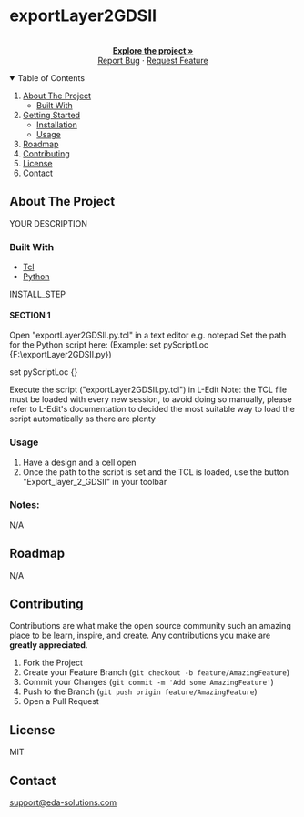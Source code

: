 # exportLayer2GDSII

<!-- PROJECT LOGO -->
<p align="center">
  <br />
  <a href="https://github.com/EDA-Solutions-Limited/<Your_project_name>"><strong>Explore the project »</strong></a>
  <br />
  <a href="https://github.com/EDA-Solutions-Limited/<Your_project_name>/issues">Report Bug</a>
  ·
  <a href="https://github.com/EDA-Solutions-Limited/<Your_project_name>/issues">Request Feature</a>
</p>

<!-- TABLE OF CONTENTS -->
<details open="open">
  <summary>Table of Contents</summary>
  <ol>
    <li>
      <a href="#about-the-project">About The Project</a>
      <ul>
        <li><a href="#built-with">Built With</a></li>
      </ul>
    </li>
    <li>
      <a href="#getting-started">Getting Started</a>
      <ul>
        <li><a href="#installation">Installation</a></li>
        <li><a href="#usage">Usage</a></li>
      </ul>
    </li>
    <li><a href="#roadmap">Roadmap</a></li>
    <li><a href="#contributing">Contributing</a></li>
    <li><a href="#license">License</a></li>
    <li><a href="#contact">Contact</a></li>
  </ol>
</details>


<!-- ABOUT THE PROJECT -->
## About The Project

YOUR DESCRIPTION

### Built With

* [Tcl](https://www.tcl.tk/about/language.html)
* [Python](https://www.python.org/)

<!-- GETTING STARTED -->

INSTALL_STEP

#### SECTION 1
Open "exportLayer2GDSII.py.tcl" in a text editor e.g. notepad
Set the path for the Python script here: (Example: set pyScriptLoc {F:\exportLayer2GDSII.py})
 
  	
set pyScriptLoc {<PATH HERE>}

Execute the script ("exportLayer2GDSII.py.tcl") in L-Edit
Note: the TCL file must be loaded with every new session, to avoid doing
so manually, please refer to L-Edit's documentation to decided the
most suitable way to load the script automatically as there are plenty  

### Usage

1. Have a design and a cell open
2. Once the path to the script is set and the TCL is loaded, use the button "Export_layer_2_GDSII" in your toolbar

### Notes:
N/A
<br>

<!-- ROADMAP -->
## Roadmap

N/A

<!-- CONTRIBUTING -->
## Contributing

Contributions are what make the open source community such an amazing place to be learn, inspire, and create. Any contributions you make are **greatly appreciated**.

1. Fork the Project
2. Create your Feature Branch (`git checkout -b feature/AmazingFeature`)
3. Commit your Changes (`git commit -m 'Add some AmazingFeature'`)
4. Push to the Branch (`git push origin feature/AmazingFeature`)
5. Open a Pull Request


<!-- LICENSE -->
## License
MIT

<!-- CONTACT -->
## Contact
support@eda-solutions.com
